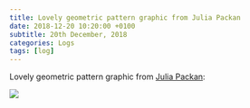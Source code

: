 ```yaml
---
title: Lovely geometric pattern graphic from Julia Packan
date: 2018-12-20 10:20:00 +0100
subtitle: 20th December, 2018
categories: Logs
tags: [log]
---
```


Lovely geometric pattern graphic from [Julia Packan](https://dribbble.com/shots/5727349-Geometric-Pattern/attachments):

![](/assets/log/n841_geometric-pattern.png)